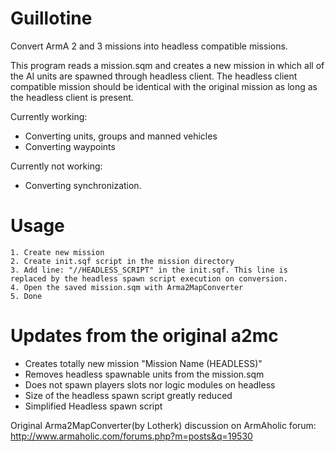 Guillotine 
==========

Convert ArmA 2 and 3 missions into headless compatible missions.

This program reads a mission.sqm and creates a new mission in which all of the AI units are spawned through headless client. The headless client compatible mission should be identical with the original mission as long as the headless client is present.

Currently working:

- Converting units, groups and manned vehicles
- Converting waypoints

Currently not working:

- Converting synchronization. 

Usage
=====

	1. Create new mission
	2. Create init.sqf script in the mission directory
	3. Add line: "//HEADLESS_SCRIPT" in the init.sqf. This line is replaced by the headless spawn script execution on conversion.
	4. Open the saved mission.sqm with Arma2MapConverter
	5. Done
	
Updates from the original a2mc
==============================
- Creates totally new mission "Mission Name (HEADLESS)"
- Removes headless spawnable units from the mission.sqm
- Does not spawn players slots nor logic modules on headless
- Size of the headless spawn script greatly reduced
- Simplified Headless spawn script


Original Arma2MapConverter(by Lotherk) discussion on ArmAholic forum:
http://www.armaholic.com/forums.php?m=posts&q=19530
